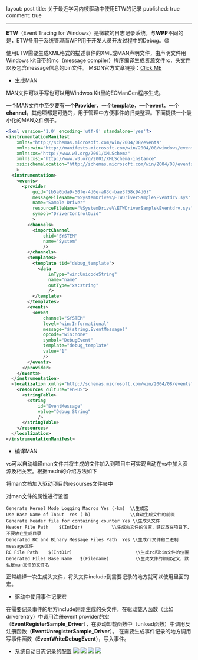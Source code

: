 layout: post
title: 关于最近学习内核驱动中使用ETW的记录
published: true
comment: true

---
**ETW**（Event Tracing for Windows）是微软的日志记录系统。与**WPP**不同的是，ETW多用于系统管理而WPP用于开发人员开发过程中的Debug。:smile:

使用ETW需要生成XML格式的描述事件的XML或MAN声明文件，由声明文件用Windows kit自带的mc（message compiler）程序编译生成资源文件rc，头文件以及包含message信息的bin文件。
MSDN官方文章链接：[Click ME](https://msdn.microsoft.com/en-us/library/windows/hardware/ff541236%28v=vs.85%29.aspx)

 - 生成MAN
 
MAN文件可以手写也可以用Windwos Kit里的ECManGen程序生成。

一个MAN文件中至少要有一个**Provider**，一个**template**，一个**event**，一个**channel**，其他项都是可选的，用于管理中方便事件的归类整理。下面提供一个最小化的MAN文件例子。

```xml
<?xml version='1.0' encoding='utf-8' standalone='yes'?>
<instrumentationManifest
    xmlns="http://schemas.microsoft.com/win/2004/08/events"
    xmlns:win="http://manifests.microsoft.com/win/2004/08/windows/events"
    xmlns:xs="http://www.w3.org/2001/XMLSchema"
    xmlns:xsi="http://www.w3.org/2001/XMLSchema-instance"
    xsi:schemaLocation="http://schemas.microsoft.com/win/2004/08/events eventman.xsd"
    >
  <instrumentation>
    <events>
      <provider
          guid="{b5a0bda9-50fe-4d0e-a83d-bae3f58c94d6}"
          messageFileName="%SystemDrive%\ETWDriverSample\Eventdrv.sys"
          name="Sample Driver"
          resourceFileName="%SystemDrive%\ETWDriverSample\Eventdrv.sys"
          symbol="DriverControlGuid"
          >
        <channels>
          <importChannel
              chid="SYSTEM"
              name="System"
              />
        </channels>
        <templates>
          <template tid="debug_template">
            <data
                inType="win:UnicodeString"
                name="name"
                outType="xs:string"
                />
          </template>
        </templates>
        <events>
          <event
              channel="SYSTEM"
              level="win:Informational"
              message="$(string.EventMessage)"
              opcode="win:none"
              symbol="DebugEvent"
              template="debug_template"
              value="1"
              />
        </events>
      </provider>
    </events>
  </instrumentation>
  <localization xmlns="http://schemas.microsoft.com/win/2004/08/events">
    <resources culture="en-US">
      <stringTable>
        <string
            id="EventMessage"
            value="Debug String"
            />
      </stringTable>
    </resources>
  </localization>
</instrumentationManifest>
```
 - 编译MAN
 
vs可以自动编译man文件并将生成的文件加入到项目中可实现自动在vs中加入资源及相关宏。根据msdn的介绍方法如下

将man文档加入驱动项目的resourses文件夹中

对man文件的属性进行设置

```
Generate Kernel Mode Logging Macros	Yes (-km)  \\生成宏
Use Base Name of Input	Yes (-b)               \\自动生成文件的前缀
Generate header file for containing counter	Yes \\生成头文件
Header File Path	$(IntDir)           \\生成头文件的位置，建议放在项目下，不要放在生成目录
Generated RC and Binary Message Files Path	Yes \\生成rc文件和二进制message文件
RC File Path	$(IntDir)                        \\生成rc和bin文件的位置
Generated Files Base Name	$(Filename)          \\生成文件的前缀定义，默认是man文件的文件名
```

正常编译一次生成头文件，将头文件include到需要记录的地方就可以使用里面的宏。

- 驱动中使用事件记录宏

在需要记录事件的地方include刚刚生成的头文件，在驱动载入函数（比如driverentry）中调用注册event provider的宏（**EventRegisterSample_Driver**），在驱动卸载函数中（unload函数）中调用反注册函数（**EventUnregisterSample_Driver**）。
在需要生成事件记录的地方调用写事件函数（**EventWriteDebugEvent**），写入事件。

- 系统自动日志记录的配置
![](http://7xkc1v.com1.z0.glb.clouddn.com/images/event-tracing-1.png)
![](http://7xkc1v.com1.z0.glb.clouddn.com/images/event-tracing-2.png)
![](http://7xkc1v.com1.z0.glb.clouddn.com/images/event-tracing-3.png)
![](http://7xkc1v.com1.z0.glb.clouddn.com/images/event-tracing-4.png)

